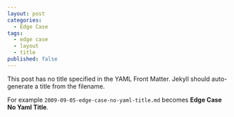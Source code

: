 ```yaml
---
layout: post
categories:
  - Edge Case
tags:
  - edge case
  - layout
  - title
published: false
---
```


This post has no title specified in the YAML Front Matter. Jekyll should auto-generate a title from the filename.

For example `2009-09-05-edge-case-no-yaml-title.md` becomes **Edge Case No Yaml Title**.

